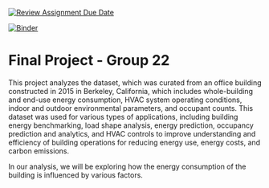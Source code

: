 [![Review Assignment Due Date](https://classroom.github.com/assets/deadline-readme-button-24ddc0f5d75046c5622901739e7c5dd533143b0c8e959d652212380cedb1ea36.svg)](https://classroom.github.com/a/LiaEl886)

[![Binder](https://mybinder.org/badge_logo.svg)](https://mybinder.org/v2/gh/UCB-stat-159-s23/project-project-group22.git/HEAD?labpath=main.ipynb)

# Final Project - Group 22

This project analyzes the dataset, which was curated from an office building constructed in 2015 in Berkeley, California, which includes whole-building and end-use energy consumption, HVAC system operating conditions, indoor and outdoor environmental parameters, and occupant counts. This dataset was used for various types of applications, including building energy benchmarking, load shape analysis, energy prediction, occupancy prediction and analytics, and HVAC controls to improve understanding and efficiency of building operations for reducing energy use, energy costs, and carbon emissions.

In our analysis, we will be exploring how the energy consumption of the building is influenced by various factors. 
